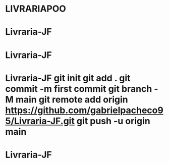 # LIVRARIAPOO
# Livraria-JF
# Livraria-JF
# Livraria-JF git init git add . git commit -m first commit git branch -M main git remote add origin https://github.com/gabrielpacheco95/Livraria-JF.git git push -u origin main
# Livraria-JF
